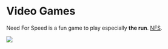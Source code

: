 <!DOCTYPE html>
<html>
  <head>
    <meta charset="utf-8">
    <title>Gaming</title>
  </head>
  <body>
  <h1>Video Games</h1>
<p>Need For Speed is a fun game to play especially <strong>the run</strong>. <a href="https://www.ea.com/games/need-for-speed/need-for-speed-the-run" 
title="need for speed the run">NFS</a>.
</p> <img src="https://www.motortrend.com/uploads/sites/5/2012/02/Need-for-Speed-The-Run-screenshot-BMW-M3.jpg?fit=around%7C770:481.25">
  </body>
</html>
